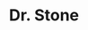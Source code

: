 ---
layout: lecteur.njk
tags : stone

title : Dr. Stone
episode : 11
saison : 2
iframe : https://dood.so/e/f59huvdxfhwc
cc :  VostFr
---